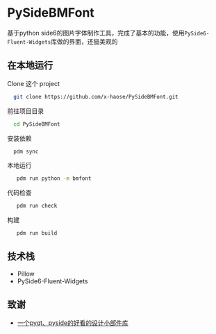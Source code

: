 
# PySideBMFont

基于python side6的图片字体制作工具，完成了基本的功能，使用`PySide6-Fluent-Widgets`库做的界面，还挺美观的


## 在本地运行

Clone 这个 project

```bash
  git clone https://github.com/x-haose/PySideBMFont.git
```

前往项目目录

```bash
  cd PySideBMFont
```

安装依赖

```bash
  pdm sync
```

本地运行

```bash
   pdm run python -m bmfont
```

代码检查

```bash
   pdm run check
```

构建

```bash
   pdm run build
```


## 技术栈

- Pillow
- PySide6-Fluent-Widgets
## 致谢

 - [一个pyqt、pyside的好看的设计小部件库](https://github.com/zhiyiYo/PyQt-Fluent-Widgets)
